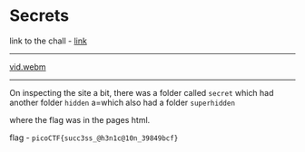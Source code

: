 # Secrets

link to the chall - [link](https://play.picoctf.org/practice/challenge/296?difficulty=2&page=1&search=secrets&solved=0)

---

[vid.webm](https://github.com/user-attachments/assets/712df0cb-0f66-4e73-b041-31e2b8944843)


---
On inspecting the site a bit, there was a folder called `secret` which had another folder `hidden` a=which also had a folder `superhidden`

where the flag was in the pages html.

flag - `picoCTF{succ3ss_@h3n1c@10n_39849bcf}`
